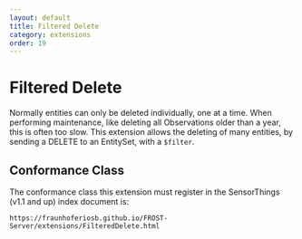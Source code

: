 ```yaml
---
layout: default
title: Filtered Delete
category: extensions
order: 19
---
```


# Filtered Delete

Normally entities can only be deleted individually, one at a time.
When performing maintenance, like deleting all Observations older than a year, this is often too slow.
This extension allows the deleting of many entities, by sending a DELETE to an EntitySet, with a `$filter`.

## Conformance Class

The conformance class this extension must register in the SensorThings (v1.1 and up) index document is:

    https://fraunhoferiosb.github.io/FROST-Server/extensions/FilteredDelete.html


